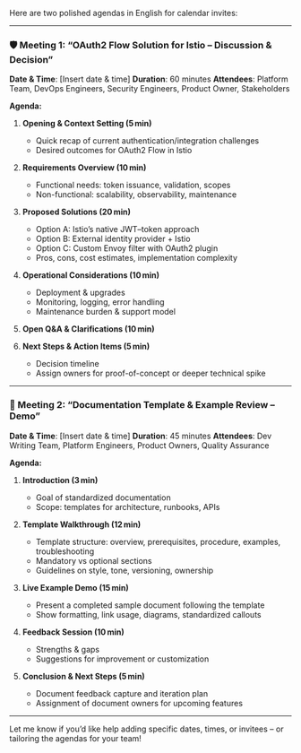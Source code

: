 Here are two polished agendas in English for calendar invites:

---

### 🛡️ Meeting 1: “OAuth2 Flow Solution for Istio – Discussion & Decision”

**Date & Time**: \[Insert date & time]
**Duration**: 60 minutes
**Attendees**: Platform Team, DevOps Engineers, Security Engineers, Product Owner, Stakeholders

**Agenda:**

1. **Opening & Context Setting (5 min)**

   * Quick recap of current authentication/integration challenges
   * Desired outcomes for OAuth2 Flow in Istio

2. **Requirements Overview (10 min)**

   * Functional needs: token issuance, validation, scopes
   * Non-functional: scalability, observability, maintenance

3. **Proposed Solutions (20 min)**

   * Option A: Istio’s native JWT–token approach
   * Option B: External identity provider + Istio
   * Option C: Custom Envoy filter with OAuth2 plugin
   * Pros, cons, cost estimates, implementation complexity

4. **Operational Considerations (10 min)**

   * Deployment & upgrades
   * Monitoring, logging, error handling
   * Maintenance burden & support model

5. **Open Q\&A & Clarifications (10 min)**

6. **Next Steps & Action Items (5 min)**

   * Decision timeline
   * Assign owners for proof-of-concept or deeper technical spike

---

### 📄 Meeting 2: “Documentation Template & Example Review – Demo”

**Date & Time**: \[Insert date & time]
**Duration**: 45 minutes
**Attendees**: Dev Writing Team, Platform Engineers, Product Owners, Quality Assurance

**Agenda:**

1. **Introduction (3 min)**

   * Goal of standardized documentation
   * Scope: templates for architecture, runbooks, APIs

2. **Template Walkthrough (12 min)**

   * Template structure: overview, prerequisites, procedure, examples, troubleshooting
   * Mandatory vs optional sections
   * Guidelines on style, tone, versioning, ownership

3. **Live Example Demo (15 min)**

   * Present a completed sample document following the template
   * Show formatting, link usage, diagrams, standardized callouts

4. **Feedback Session (10 min)**

   * Strengths & gaps
   * Suggestions for improvement or customization

5. **Conclusion & Next Steps (5 min)**

   * Document feedback capture and iteration plan
   * Assignment of document owners for upcoming features

---

Let me know if you’d like help adding specific dates, times, or invitees – or tailoring the agendas for your team!

